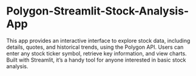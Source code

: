 # Polygon-Streamlit-Stock-Analysis-App
This app provides an interactive interface to explore stock data, including details, quotes, and historical trends, using the Polygon API. Users can enter any stock ticker symbol, retrieve key information, and view charts. Built with Streamlit, it’s a handy tool for anyone interested in basic stock analysis.
